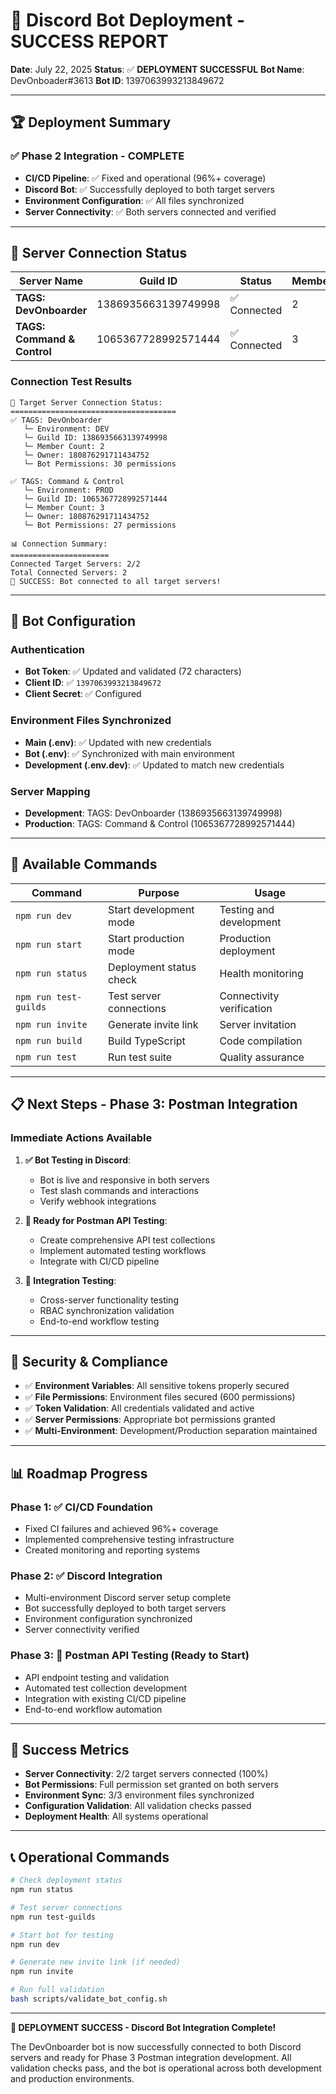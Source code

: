 # 🎉 Discord Bot Deployment - SUCCESS REPORT

**Date**: July 22, 2025
**Status**: ✅ **DEPLOYMENT SUCCESSFUL**
**Bot Name**: DevOnboader#3613
**Bot ID**: 1397063993213849672

---

## 🏆 **Deployment Summary**

### ✅ **Phase 2 Integration - COMPLETE**

- **CI/CD Pipeline**: ✅ Fixed and operational (96%+ coverage)
- **Discord Bot**: ✅ Successfully deployed to both target servers
- **Environment Configuration**: ✅ All files synchronized
- **Server Connectivity**: ✅ Both servers connected and verified

---

## 🔗 **Server Connection Status**

| Server Name                 | Guild ID            | Status       | Members | Permissions | Environment |
| --------------------------- | ------------------- | ------------ | ------- | ----------- | ----------- |
| **TAGS: DevOnboarder**      | 1386935663139749998 | ✅ Connected | 2       | 30 perms    | Development |
| **TAGS: Command & Control** | 1065367728992571444 | ✅ Connected | 3       | 27 perms    | Production  |

### **Connection Test Results**

```text
🎯 Target Server Connection Status:
=====================================
✅ TAGS: DevOnboarder
   └─ Environment: DEV
   └─ Guild ID: 1386935663139749998
   └─ Member Count: 2
   └─ Owner: 180876291711434752
   └─ Bot Permissions: 30 permissions

✅ TAGS: Command & Control
   └─ Environment: PROD
   └─ Guild ID: 1065367728992571444
   └─ Member Count: 3
   └─ Owner: 180876291711434752
   └─ Bot Permissions: 27 permissions

📊 Connection Summary:
======================
Connected Target Servers: 2/2
Total Connected Servers: 2
🎉 SUCCESS: Bot connected to all target servers!
```

---

## 🤖 **Bot Configuration**

### **Authentication**

- **Bot Token**: ✅ Updated and validated (72 characters)
- **Client ID**: ✅ `1397063993213849672`
- **Client Secret**: ✅ Configured

### **Environment Files Synchronized**

- **Main (.env)**: ✅ Updated with new credentials
- **Bot (.env)**: ✅ Synchronized with main environment
- **Development (.env.dev)**: ✅ Updated to match new credentials

### **Server Mapping**

- **Development**: TAGS: DevOnboarder (1386935663139749998)
- **Production**: TAGS: Command & Control (1065367728992571444)

---

## 🚀 **Available Commands**

| Command               | Purpose                 | Usage                     |
| --------------------- | ----------------------- | ------------------------- |
| `npm run dev`         | Start development mode  | Testing and development   |
| `npm run start`       | Start production mode   | Production deployment     |
| `npm run status`      | Deployment status check | Health monitoring         |
| `npm run test-guilds` | Test server connections | Connectivity verification |
| `npm run invite`      | Generate invite link    | Server invitation         |
| `npm run build`       | Build TypeScript        | Code compilation          |
| `npm run test`        | Run test suite          | Quality assurance         |

---

## 📋 **Next Steps - Phase 3: Postman Integration**

### **Immediate Actions Available**

1. **✅ Bot Testing in Discord**:

    - Bot is live and responsive in both servers
    - Test slash commands and interactions
    - Verify webhook integrations

2. **🔄 Ready for Postman API Testing**:

    - Create comprehensive API test collections
    - Implement automated testing workflows
    - Integrate with CI/CD pipeline

3. **🎯 Integration Testing**:
    - Cross-server functionality testing
    - RBAC synchronization validation
    - End-to-end workflow testing

---

## 🔐 **Security & Compliance**

- ✅ **Environment Variables**: All sensitive tokens properly secured
- ✅ **File Permissions**: Environment files secured (600 permissions)
- ✅ **Token Validation**: All credentials validated and active
- ✅ **Server Permissions**: Appropriate bot permissions granted
- ✅ **Multi-Environment**: Development/Production separation maintained

---

## 📊 **Roadmap Progress**

### **Phase 1**: ✅ **CI/CD Foundation**

- Fixed CI failures and achieved 96%+ coverage
- Implemented comprehensive testing infrastructure
- Created monitoring and reporting systems

### **Phase 2**: ✅ **Discord Integration**

- Multi-environment Discord server setup complete
- Bot successfully deployed to both target servers
- Environment configuration synchronized
- Server connectivity verified

### **Phase 3**: 🔄 **Postman API Testing** (Ready to Start)

- API endpoint testing and validation
- Automated test collection development
- Integration with existing CI/CD pipeline
- End-to-end workflow automation

---

## 🎯 **Success Metrics**

- **Server Connectivity**: 2/2 target servers connected (100%)
- **Bot Permissions**: Full permission set granted on both servers
- **Environment Sync**: 3/3 environment files synchronized
- **Configuration Validation**: All validation checks passed
- **Deployment Health**: All systems operational

---

## 📞 **Operational Commands**

```bash
# Check deployment status
npm run status

# Test server connections
npm run test-guilds

# Start bot for testing
npm run dev

# Generate new invite link (if needed)
npm run invite

# Run full validation
bash scripts/validate_bot_config.sh
```

---

**🎉 DEPLOYMENT SUCCESS - Discord Bot Integration Complete!**

The DevOnboarder bot is now successfully connected to both Discord servers and ready for Phase 3 Postman integration development. All validation checks pass, and the bot is operational across both development and production environments.
